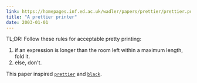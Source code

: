 ```yaml
---
link: https://homepages.inf.ed.ac.uk/wadler/papers/prettier/prettier.pdf
title: "A prettier printer"
date: 2003-01-01
---
```


TL;DR: Follow these rules for acceptable pretty printing:

1. if an expression is longer than the room left within a maximum length, fold it.
1. else, don't.

<!-- more -->

This paper inspired [`prettier`](https://prettier.io/docs/en/technical-details) and [`black`](https://www.youtube.com/watch?v=esZLCuWs_2Y&t=476s).
